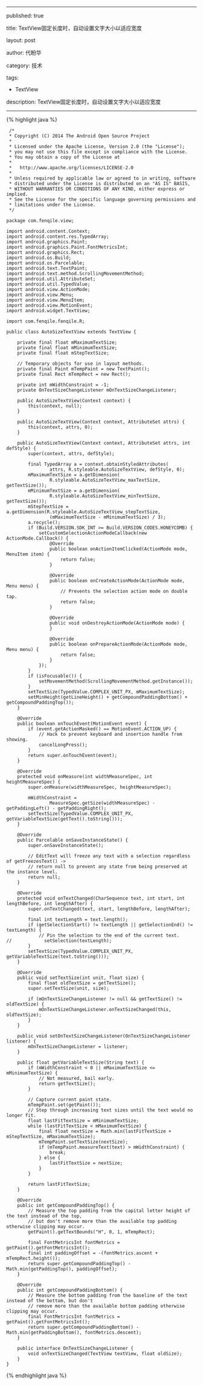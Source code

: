 
---


published: true

title: TextView固定长度时，自动设置文字大小以适应宽度

layout: post

author: 代盼华

category: 技术

tags: 

- TextView

description: TextView固定长度时，自动设置文字大小以适应宽度


---



{% highlight java %}

	 /*
	 * Copyright (C) 2014 The Android Open Source Project
	 *
	 * Licensed under the Apache License, Version 2.0 (the "License");
	 * you may not use this file except in compliance with the License.
	 * You may obtain a copy of the License at
	 *
	 *   http://www.apache.org/licenses/LICENSE-2.0
	 *
	 * Unless required by applicable law or agreed to in writing, software
	 * distributed under the License is distributed on an "AS IS" BASIS,
	 * WITHOUT WARRANTIES OR CONDITIONS OF ANY KIND, either express or implied.
	 * See the License for the specific language governing permissions and
	 * limitations under the License.
	 */
	
	package com.fenqile.view;
	
	import android.content.Context;
	import android.content.res.TypedArray;
	import android.graphics.Paint;
	import android.graphics.Paint.FontMetricsInt;
	import android.graphics.Rect;
	import android.os.Build;
	import android.os.Parcelable;
	import android.text.TextPaint;
	import android.text.method.ScrollingMovementMethod;
	import android.util.AttributeSet;
	import android.util.TypedValue;
	import android.view.ActionMode;
	import android.view.Menu;
	import android.view.MenuItem;
	import android.view.MotionEvent;
	import android.widget.TextView;
	
	import com.fenqile.fenqile.R;
	
	public class AutoSizeTextView extends TextView {
	
	    private final float mMaximumTextSize;
	    private final float mMinimumTextSize;
	    private final float mStepTextSize;
	
	    // Temporary objects for use in layout methods.
	    private final Paint mTempPaint = new TextPaint();
	    private final Rect mTempRect = new Rect();
	
	    private int mWidthConstraint = -1;
	    private OnTextSizeChangeListener mOnTextSizeChangeListener;
	
	    public AutoSizeTextView(Context context) {
	        this(context, null);
	    }
	
	    public AutoSizeTextView(Context context, AttributeSet attrs) {
	        this(context, attrs, 0);
	    }
	
	    public AutoSizeTextView(Context context, AttributeSet attrs, int defStyle) {
	        super(context, attrs, defStyle);
	
	        final TypedArray a = context.obtainStyledAttributes(
	                attrs, R.styleable.AutoSizeTextView, defStyle, 0);
	        mMaximumTextSize = a.getDimension(
	                R.styleable.AutoSizeTextView_maxTextSize, getTextSize());
	        mMinimumTextSize = a.getDimension(
	                R.styleable.AutoSizeTextView_minTextSize, getTextSize());
	        mStepTextSize = a.getDimension(R.styleable.AutoSizeTextView_stepTextSize,
	                (mMaximumTextSize - mMinimumTextSize) / 3);
	        a.recycle();
	        if (Build.VERSION.SDK_INT >= Build.VERSION_CODES.HONEYCOMB) {
	            setCustomSelectionActionModeCallback(new ActionMode.Callback() {
	                @Override
	                public boolean onActionItemClicked(ActionMode mode, MenuItem item) {
	                    return false;
	                }
	
	                @Override
	                public boolean onCreateActionMode(ActionMode mode, Menu menu) {
	                    // Prevents the selection action mode on double tap.
	                    return false;
	                }
	
	                @Override
	                public void onDestroyActionMode(ActionMode mode) {
	                }
	
	                @Override
	                public boolean onPrepareActionMode(ActionMode mode, Menu menu) {
	                    return false;
	                }
	            });
	        }
	        if (isFocusable()) {
	            setMovementMethod(ScrollingMovementMethod.getInstance());
	        }
	        setTextSize(TypedValue.COMPLEX_UNIT_PX, mMaximumTextSize);
	        setMinHeight(getLineHeight() + getCompoundPaddingBottom() + getCompoundPaddingTop());
	    }
	
	    @Override
	    public boolean onTouchEvent(MotionEvent event) {
	        if (event.getActionMasked() == MotionEvent.ACTION_UP) {
	            // Hack to prevent keyboard and insertion handle from showing.
	            cancelLongPress();
	        }
	        return super.onTouchEvent(event);
	    }
	
	    @Override
	    protected void onMeasure(int widthMeasureSpec, int heightMeasureSpec) {
	        super.onMeasure(widthMeasureSpec, heightMeasureSpec);
	
	        mWidthConstraint =
	                MeasureSpec.getSize(widthMeasureSpec) - getPaddingLeft() - getPaddingRight();
	        setTextSize(TypedValue.COMPLEX_UNIT_PX, getVariableTextSize(getText().toString()));
	    }
	
	    @Override
	    public Parcelable onSaveInstanceState() {
	        super.onSaveInstanceState();
	
	        // EditText will freeze any text with a selection regardless of getFreezesText() ->
	        // return null to prevent any state from being preserved at the instance level.
	        return null;
	    }
	
	    @Override
	    protected void onTextChanged(CharSequence text, int start, int lengthBefore, int lengthAfter) {
	        super.onTextChanged(text, start, lengthBefore, lengthAfter);
	
	        final int textLength = text.length();
	        if (getSelectionStart() != textLength || getSelectionEnd() != textLength) {
	            // Pin the selection to the end of the current text.
	//            setSelection(textLength);
	        }
	        setTextSize(TypedValue.COMPLEX_UNIT_PX, getVariableTextSize(text.toString()));
	    }
	
	    @Override
	    public void setTextSize(int unit, float size) {
	        final float oldTextSize = getTextSize();
	        super.setTextSize(unit, size);
	
	        if (mOnTextSizeChangeListener != null && getTextSize() != oldTextSize) {
	            mOnTextSizeChangeListener.onTextSizeChanged(this, oldTextSize);
	        }
	    }
	
	    public void setOnTextSizeChangeListener(OnTextSizeChangeListener listener) {
	        mOnTextSizeChangeListener = listener;
	    }
	
	    public float getVariableTextSize(String text) {
	        if (mWidthConstraint < 0 || mMaximumTextSize <= mMinimumTextSize) {
	            // Not measured, bail early.
	            return getTextSize();
	        }
	
	        // Capture current paint state.
	        mTempPaint.set(getPaint());
	        // Step through increasing text sizes until the text would no longer fit.
	        float lastFitTextSize = mMinimumTextSize;
	        while (lastFitTextSize < mMaximumTextSize) {
	            final float nextSize = Math.min(lastFitTextSize + mStepTextSize, mMaximumTextSize);
	            mTempPaint.setTextSize(nextSize);
	            if (mTempPaint.measureText(text) > mWidthConstraint) {
	                break;
	            } else {
	                lastFitTextSize = nextSize;
	            }
	        }
	
	        return lastFitTextSize;
	    }
	
	    @Override
	    public int getCompoundPaddingTop() {
	        // Measure the top padding from the capital letter height of the text instead of the top,
	        // but don't remove more than the available top padding otherwise clipping may occur.
	        getPaint().getTextBounds("H", 0, 1, mTempRect);
	
	        final FontMetricsInt fontMetrics = getPaint().getFontMetricsInt();
	        final int paddingOffset = -(fontMetrics.ascent + mTempRect.height());
	        return super.getCompoundPaddingTop() - Math.min(getPaddingTop(), paddingOffset);
	    }
	
	    @Override
	    public int getCompoundPaddingBottom() {
	        // Measure the bottom padding from the baseline of the text instead of the bottom, but don't
	        // remove more than the available bottom padding otherwise clipping may occur.
	        final FontMetricsInt fontMetrics = getPaint().getFontMetricsInt();
	        return super.getCompoundPaddingBottom() - Math.min(getPaddingBottom(), fontMetrics.descent);
	    }
	
	    public interface OnTextSizeChangeListener {
	        void onTextSizeChanged(TextView textView, float oldSize);
	    }
	}

{% endhighlight java %}

